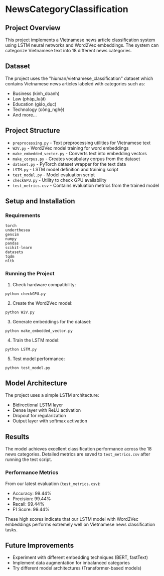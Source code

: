 # NewsCategoryClassification

## Project Overview
This project implements a Vietnamese news article classification system using LSTM neural networks and Word2Vec embeddings. The system can categorize Vietnamese text into 18 different news categories.

## Dataset
The project uses the "hiuman/vietnamese_classification" dataset which contains Vietnamese news articles labeled with categories such as:
- Business (kinh_doanh)
- Law (pháp_luật)
- Education (giáo_dục)
- Technology (công_nghệ)
- And more...

## Project Structure
- `preprocessing.py` - Text preprocessing utilities for Vietnamese text
- `W2V.py` - Word2Vec model training for word embeddings
- `make_embedded_vector.py` - Converts text into embedding vectors
- `make_corpus.py` - Creates vocabulary corpus from the dataset
- `dataset.py` - PyTorch dataset wrapper for the text data
- `LSTM.py` - LSTM model definition and training script
- `test_model.py` - Model evaluation script
- `checkGPU.py` - Utility to check GPU availability
- `test_metrics.csv` - Contains evaluation metrics from the trained model

## Setup and Installation

### Requirements
```
torch
underthesea
gensim
numpy
pandas
scikit-learn
datasets
tqdm
nltk
```

### Running the Project

1. Check hardware compatibility:
```
python checkGPU.py
```

2. Create the Word2Vec model:
```
python W2V.py
```

3. Generate embeddings for the dataset:
```
python make_embedded_vector.py
```

4. Train the LSTM model:
```
python LSTM.py
```

5. Test model performance:
```
python test_model.py
```

## Model Architecture
The project uses a simple LSTM architecture:
- Bidirectional LSTM layer
- Dense layer with ReLU activation
- Dropout for regularization
- Output layer with softmax activation

## Results
The model achieves excellent classification performance across the 18 news categories. Detailed metrics are saved to `test_metrics.csv` after running the test script.

### Performance Metrics
From our latest evaluation (`test_metrics.csv`):
- Accuracy: 99.44%
- Precision: 99.44%
- Recall: 99.44%
- F1 Score: 99.44%

These high scores indicate that our LSTM model with Word2Vec embeddings performs extremely well on Vietnamese news classification tasks.

## Future Improvements
- Experiment with different embedding techniques (BERT, fastText)
- Implement data augmentation for imbalanced categories
- Try different model architectures (Transformer-based models)
